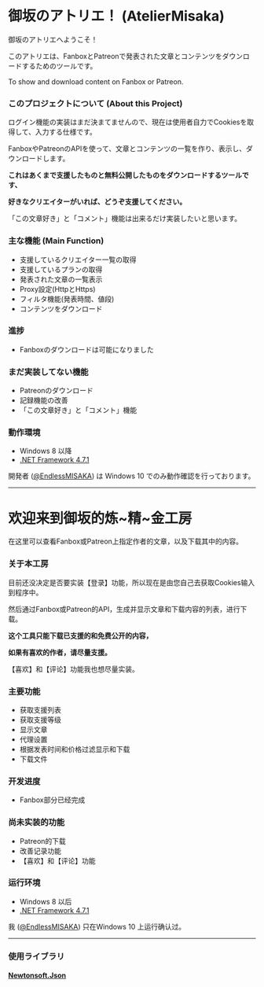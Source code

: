 # 御坂のアトリエ！ (AtelierMisaka)

御坂のアトリエへようこそ！

このアトリエは、FanboxとPatreonで発表された文章とコンテンツをダウンロードするためのツールです。

To show and download content on Fanbox or Patreon.


### このプロジェクトについて (About this Project)

ログイン機能の実装はまだ決まてませんので、現在は使用者自力でCookiesを取得して、入力する仕様です。

FanboxやPatreonのAPIを使って、文章とコンテンツの一覧を作り、表示し、ダウンロードします。

**これはあくまで支援したものと無料公開したものをダウンロードするツールです、**

**好きなクリエイターがいれば、どうぞ支援してください。**

「この文章好き」と「コメント」機能は出来るだけ実装したいと思います。

### 主な機能 (Main Function)

* 支援しているクリエイター一覧の取得
* 支援しているプランの取得
* 発表された文章の一覧表示
* Proxy設定(HttpとHttps)
* フィルタ機能(発表時間、値段)
* コンテンツをダウンロード

### 進捗

* Fanboxのダウンロードは可能になりました

### まだ実装してない機能

* Patreonのダウンロード
* 記録機能の改善
* 「この文章好き」と「コメント」機能

### 動作環境

* Windows 8 以降
* [.NET Framework 4.7.1](https://www.microsoft.com/ja-jp/download/details.aspx?id=56116)

開発者 ([@EndlessMISAKA](https://twitter.com/EndlessMISAKA)) は Windows 10 でのみ動作確認を行っております。

----

# 欢迎来到御坂的炼~精~金工房

在这里可以查看Fanbox或Patreon上指定作者的文章，以及下载其中的内容。

### 关于本工房

目前还没决定是否要实装【登录】功能，所以现在是由您自己去获取Cookies输入到程序中。

然后通过Fanbox或Patreon的API，生成并显示文章和下载内容的列表，进行下载。

**这个工具只能下载已支援的和免费公开的内容，**

**如果有喜欢的作者，请尽量支援。**

【喜欢】和【评论】功能我也想尽量实装。

### 主要功能

* 获取支援列表
* 获取支援等级
* 显示文章
* 代理设置
* 根据发表时间和价格过滤显示和下载
* 下载文件

### 开发进度

* Fanbox部分已经完成

### 尚未实装的功能

* Patreon的下载
* 改善记录功能
* 【喜欢】和【评论】功能

### 运行环境

* Windows 8 以后
* [.NET Framework 4.7.1](https://www.microsoft.com/zh-CN/download/details.aspx?id=56116)

我 ([@EndlessMISAKA](https://twitter.com/EndlessMISAKA)) 只在Windows 10 上运行确认过。

----

### 使用ライブラリ

#### [Newtonsoft.Json](https://github.com/JamesNK/Newtonsoft.Json)